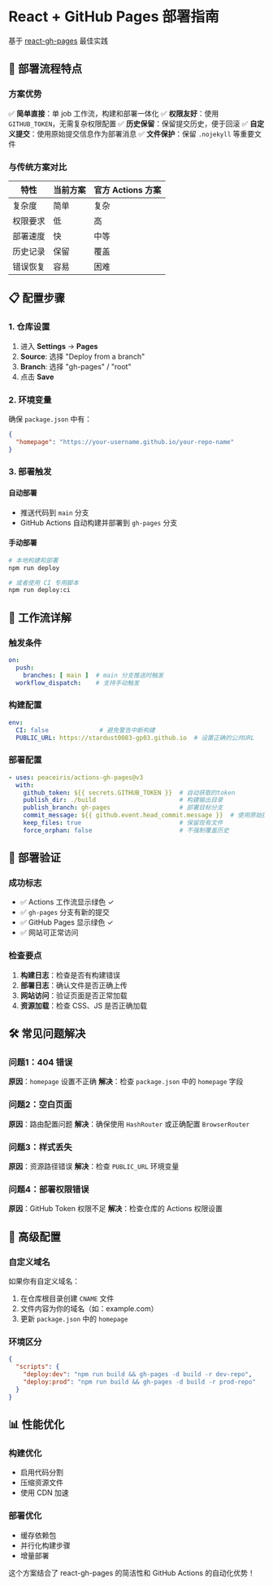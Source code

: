 # React + GitHub Pages 部署指南

基于 [react-gh-pages](https://github.com/gitname/react-gh-pages) 最佳实践

## 🚀 **部署流程特点**

### **方案优势**
✅ **简单直接**：单 job 工作流，构建和部署一体化
✅ **权限友好**：使用 `GITHUB_TOKEN`，无需复杂权限配置
✅ **历史保留**：保留提交历史，便于回滚
✅ **自定义提交**：使用原始提交信息作为部署消息
✅ **文件保护**：保留 `.nojekyll` 等重要文件

### **与传统方案对比**
| 特性 | 当前方案 | 官方 Actions 方案 |
|------|----------|-------------------|
| 复杂度 | 简单 | 复杂 |
| 权限要求 | 低 | 高 |
| 部署速度 | 快 | 中等 |
| 历史记录 | 保留 | 覆盖 |
| 错误恢复 | 容易 | 困难 |

## 📋 **配置步骤**

### **1. 仓库设置**
1. 进入 **Settings** → **Pages**
2. **Source**: 选择 "Deploy from a branch"
3. **Branch**: 选择 "gh-pages" / "root"
4. 点击 **Save**

### **2. 环境变量**
确保 `package.json` 中有：
```json
{
  "homepage": "https://your-username.github.io/your-repo-name"
}
```

### **3. 部署触发**

#### **自动部署**
- 推送代码到 `main` 分支
- GitHub Actions 自动构建并部署到 `gh-pages` 分支

#### **手动部署**
```bash
# 本地构建和部署
npm run deploy

# 或者使用 CI 专用脚本
npm run deploy:ci
```

## 🔧 **工作流详解**

### **触发条件**
```yaml
on:
  push:
    branches: [ main ]  # main 分支推送时触发
  workflow_dispatch:    # 支持手动触发
```

### **构建配置**
```yaml
env:
  CI: false              # 避免警告中断构建
  PUBLIC_URL: https://stardust0083-gp03.github.io  # 设置正确的公共URL
```

### **部署配置**
```yaml
- uses: peaceiris/actions-gh-pages@v3
  with:
    github_token: ${{ secrets.GITHUB_TOKEN }}  # 自动获取的token
    publish_dir: ./build                       # 构建输出目录
    publish_branch: gh-pages                   # 部署目标分支
    commit_message: ${{ github.event.head_commit.message }}  # 使用原始提交信息
    keep_files: true                           # 保留现有文件
    force_orphan: false                        # 不强制覆盖历史
```

## 🎯 **部署验证**

### **成功标志**
- ✅ Actions 工作流显示绿色 ✓
- ✅ `gh-pages` 分支有新的提交
- ✅ GitHub Pages 显示绿色 ✓
- ✅ 网站可正常访问

### **检查要点**
1. **构建日志**：检查是否有构建错误
2. **部署日志**：确认文件是否正确上传
3. **网站访问**：验证页面是否正常加载
4. **资源加载**：检查 CSS、JS 是否正确加载

## 🛠️ **常见问题解决**

### **问题1：404 错误**
**原因**：`homepage` 设置不正确
**解决**：检查 `package.json` 中的 `homepage` 字段

### **问题2：空白页面**
**原因**：路由配置问题
**解决**：确保使用 `HashRouter` 或正确配置 `BrowserRouter`

### **问题3：样式丢失**
**原因**：资源路径错误
**解决**：检查 `PUBLIC_URL` 环境变量

### **问题4：部署权限错误**
**原因**：GitHub Token 权限不足
**解决**：检查仓库的 Actions 权限设置

## 🚀 **高级配置**

### **自定义域名**
如果你有自定义域名：
1. 在仓库根目录创建 `CNAME` 文件
2. 文件内容为你的域名（如：example.com）
3. 更新 `package.json` 中的 `homepage`

### **环境区分**
```json
{
  "scripts": {
    "deploy:dev": "npm run build && gh-pages -d build -r dev-repo",
    "deploy:prod": "npm run build && gh-pages -d build -r prod-repo"
  }
}
```

## 📊 **性能优化**

### **构建优化**
- 启用代码分割
- 压缩资源文件
- 使用 CDN 加速

### **部署优化**
- 缓存依赖包
- 并行化构建步骤
- 增量部署

这个方案结合了 react-gh-pages 的简洁性和 GitHub Actions 的自动化优势！